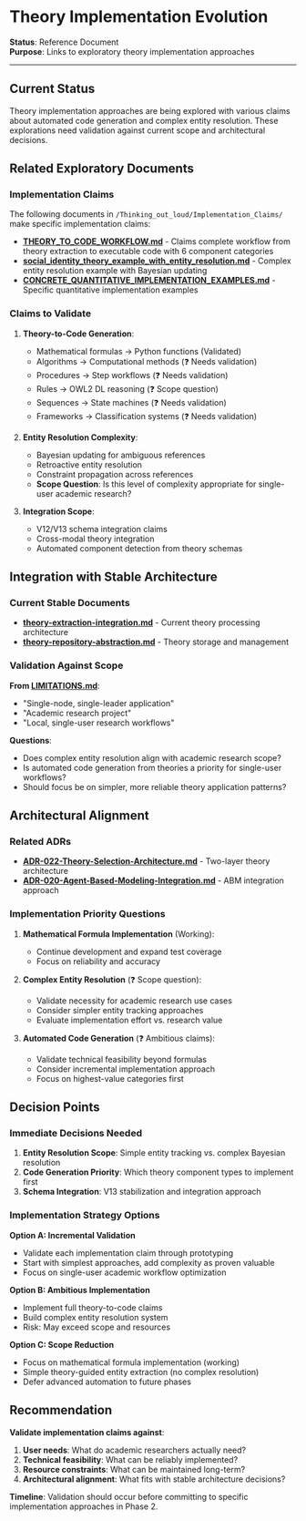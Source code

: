 # Theory Implementation Evolution

**Status**: Reference Document  
**Purpose**: Links to exploratory theory implementation approaches

---

## Current Status

Theory implementation approaches are being explored with various claims about automated code generation and complex entity resolution. These explorations need validation against current scope and architectural decisions.

## Related Exploratory Documents

### Implementation Claims
The following documents in `/Thinking_out_loud/Implementation_Claims/` make specific implementation claims:

- **[THEORY_TO_CODE_WORKFLOW.md](../Thinking_out_loud/Implementation_Claims/THEORY_TO_CODE_WORKFLOW.md)** - Claims complete workflow from theory extraction to executable code with 6 component categories
- **[social_identity_theory_example_with_entity_resolution.md](../Thinking_out_loud/Implementation_Claims/social_identity_theory_example_with_entity_resolution.md)** - Complex entity resolution example with Bayesian updating
- **[CONCRETE_QUANTITATIVE_IMPLEMENTATION_EXAMPLES.md](../Thinking_out_loud/Implementation_Claims/CONCRETE_QUANTITATIVE_IMPLEMENTATION_EXAMPLES.md)** - Specific quantitative implementation examples

### Claims to Validate

1. **Theory-to-Code Generation**:
   - Mathematical formulas → Python functions (Validated)
   - Algorithms → Computational methods (❓ Needs validation)
   - Procedures → Step workflows (❓ Needs validation) 
   - Rules → OWL2 DL reasoning (❓ Scope question)
   - Sequences → State machines (❓ Needs validation)
   - Frameworks → Classification systems (❓ Needs validation)

2. **Entity Resolution Complexity**:
   - Bayesian updating for ambiguous references
   - Retroactive entity resolution
   - Constraint propagation across references
   - **Scope Question**: Is this level of complexity appropriate for single-user academic research?

3. **Integration Scope**:
   - V12/V13 schema integration claims
   - Cross-modal theory integration
   - Automated component detection from theory schemas

## Integration with Stable Architecture

### Current Stable Documents
- **[theory-extraction-integration.md](theory-extraction-integration.md)** - Current theory processing architecture
- **[theory-repository-abstraction.md](theory-repository-abstraction.md)** - Theory storage and management

### Validation Against Scope

**From [LIMITATIONS.md](../LIMITATIONS.md)**:
- "Single-node, single-leader application"
- "Academic research project"  
- "Local, single-user research workflows"

**Questions**:
- Does complex entity resolution align with academic research scope?
- Is automated code generation from theories a priority for single-user workflows?
- Should focus be on simpler, more reliable theory application patterns?

## Architectural Alignment

### Related ADRs
- **[ADR-022-Theory-Selection-Architecture.md](../adrs/ADR-022-Theory-Selection-Architecture.md)** - Two-layer theory architecture
- **[ADR-020-Agent-Based-Modeling-Integration.md](../adrs/ADR-020-Agent-Based-Modeling-Integration.md)** - ABM integration approach

### Implementation Priority Questions

1. **Mathematical Formula Implementation** (Working):
   - Continue development and expand test coverage
   - Focus on reliability and accuracy

2. **Complex Entity Resolution** (❓ Scope question):
   - Validate necessity for academic research use cases
   - Consider simpler entity tracking approaches
   - Evaluate implementation effort vs. research value

3. **Automated Code Generation** (❓ Ambitious claims):
   - Validate technical feasibility beyond formulas
   - Consider incremental implementation approach
   - Focus on highest-value categories first

## Decision Points

### Immediate Decisions Needed

1. **Entity Resolution Scope**: Simple entity tracking vs. complex Bayesian resolution
2. **Code Generation Priority**: Which theory component types to implement first
3. **Schema Integration**: V13 stabilization and integration approach

### Implementation Strategy Options

**Option A: Incremental Validation**
- Validate each implementation claim through prototyping
- Start with simplest approaches, add complexity as proven valuable
- Focus on single-user academic workflow optimization

**Option B: Ambitious Implementation** 
- Implement full theory-to-code claims
- Build complex entity resolution system
- Risk: May exceed scope and resources

**Option C: Scope Reduction**
- Focus on mathematical formula implementation (working)
- Simple theory-guided entity extraction (no complex resolution)
- Defer advanced automation to future phases

## Recommendation

**Validate implementation claims against**:
1. **User needs**: What do academic researchers actually need?
2. **Technical feasibility**: What can be reliably implemented?
3. **Resource constraints**: What can be maintained long-term?
4. **Architectural alignment**: What fits with stable architecture decisions?

**Timeline**: Validation should occur before committing to specific implementation approaches in Phase 2.